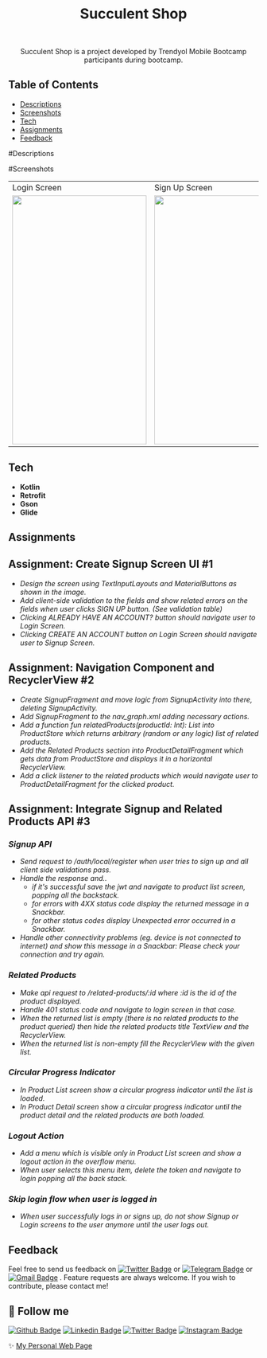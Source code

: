 <h1 align="center"> Succulent Shop </h1> <br>


<p align="center">
Succulent Shop is a project developed by Trendyol Mobile Bootcamp participants during bootcamp.
</p>


## Table of Contents
- [Descriptions](#Descriptions)
- [Screenshots](#Screenshots)
- [Tech](#Tech)
- [Assignments](#Assignment)
- [Feedback](#feedback)

#Descriptions


#Screenshots
<table>
  <tr>
    <td>Login Screen</td>
     <td>Sign Up Screen</td>
     <td>Product List</td>
     <td>Product Product Detail Screen</td>
  </tr>
  <tr>
    <td><img src="https://i.hizliresim.com/jhz2cs3.png" width=270 height=500></td>
    <td><img src="https://i.hizliresim.com/1vfxcv5.png" width=270 height=500></td>
    <td><img src="https://i.hizliresim.com/pdghu34.png" width=270 height=500></td>
    <td><img src="https://i.hizliresim.com/bnx586f.png" width=270 height=500></td>
  </tr>
 </table>

## Tech
* **Kotlin**
* **Retrofit**
* **Gson**
* **Glide**

## Assignments

## Assignment: Create Signup Screen UI #1
* *Design the screen using TextInputLayouts and MaterialButtons as shown in the image.*
* *Add client-side validation to the fields and show related errors on the fields when user clicks SIGN UP button. (See validation table)*
* *Clicking ALREADY HAVE AN ACCOUNT? button should navigate user to Login Screen.*
* *Clicking CREATE AN ACCOUNT button on Login Screen should navigate user to Signup Screen.*

## Assignment: Navigation Component and RecyclerView #2
* *Create SignupFragment and move logic from SignupActivity into there, deleting SignupActivity.*
* *Add SignupFragment to the nav_graph.xml adding necessary actions.*
* *Add a function fun relatedProducts(productId: Int): List<Product> into ProductStore which returns arbitrary (random or any logic) list of related products.*
* *Add the Related Products section into ProductDetailFragment which gets data from ProductStore and displays it in a horizontal RecyclerView.*
* *Add a click listener to the related products which would navigate user to ProductDetailFragment for the clicked product.*

## Assignment: Integrate Signup and Related Products API #3
### *Signup API*
* *Send request to /auth/local/register when user tries to sign up and all client side validations pass.*
* *Handle the response and..*
  * *if it's successful save the jwt and navigate to product list screen, popping all the backstack.*
  * *for errors with 4XX status code display the returned message in a Snackbar.*
  * *for other status codes display Unexpected error occurred in a Snackbar.*
* *Handle other connectivity problems (eg. device is not connected to internet) and show this message in a Snackbar: Please check your connection and try again.*
### *Related Products*
* *Make api request to /related-products/:id where :id is the id of the product displayed.*
* *Handle 401 status code and navigate to login screen in that case.*
* *When the returned list is empty (there is no related products to the product queried) then hide the related products title TextView and the RecyclerView.*
* *When the returned list is non-empty fill the RecyclerView with the given list.*
### *Circular Progress Indicator*
* *In Product List screen show a circular progress indicator until the list is loaded.*
* *In Product Detail screen show a circular progress indicator until the product detail and the related products are both loaded.*
### *Logout Action*
* *Add a menu which is visible only in Product List screen and show a logout action in the overflow menu.*
* *When user selects this menu item, delete the token and navigate to login popping all the back stack.*
### *Skip login flow when user is logged in*
* *When user successfully logs in or signs up, do not show Signup or Login screens to the user anymore until the user logs out.*

## Feedback

Feel free to send us feedback on <a href="https://twitter.com/tunahanbeyy" target="_blank">![Twitter Badge](https://img.shields.io/badge/-Twitter-1ca0f1?style=flat&labelColor=1ca0f1&logo=twitter&logoColor=white&link=https://twitter.com/tunahanbeeyy)</a> or <a href="https://t.me/tunahanbeeyy" target="_blank">![Telegram Badge](https://img.shields.io/badge/-Telegram-1ca0f1?style=flat&labelColor=1ca0f1&logo=telegram&logoColor=white&link=https://t.me/lincolnbrito)</a> or <a href="mailto:celiktnhn@gmail.com" target="_blank">![Gmail Badge](https://img.shields.io/badge/-Gmail-c14438?style=flat&logo=Gmail&logoColor=white&link=mailto:celiktnhn@gmail.com)</a> . Feature requests are always welcome. If you wish to contribute, please contact me!


## :link: Follow me
<a href="https://github.com/tunahancelik" target="_blank">![Github Badge](https://img.shields.io/badge/-Github-000?style=flat&logo=Github&logoColor=white&link=https://github.com/tunahancelik)</a>
<a href="https://www.linkedin.com/in/tunahan-celik/" target="_blank">![Linkedin Badge](https://img.shields.io/badge/-LinkedIn-blue?style=flat&logo=Linkedin&logoColor=white&link=https://www.linkedin.com/in/tunahan-celik)</a>
<a href="https://twitter.com/tunahanbeyy" target="_blank">![Twitter Badge](https://img.shields.io/badge/-Twitter-1ca0f1?style=flat&labelColor=1ca0f1&logo=twitter&logoColor=white&link=https://twitter.com/tunahanbeeyy)</a>
<a href="https://instagram.com/mr.tunahancelik" target="_blank">![Instagram Badge](https://img.shields.io/badge/-Instagram-E4405F?style=flat&logo=instagram&logoColor=white&link=https://instagram.com/tunahanbeeyy)</a>

✨ [My Personal Web Page](https://tunahancelik.github.io)
